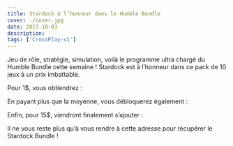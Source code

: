 ```yaml
---
title: Stardock à l’honneur dans le Humble Bundle
cover: ./cover.jpg
date: 2017-10-03
description: 
tags: ['CrossPlay-v1']
---
```

Jeu de rôle, stratégie, simulation, voilà le programme ultra chargé du Humble Bundle cette semaine ! Stardock est à l’honneur dans ce pack de 10 jeux à un prix imbattable.

Pour 1$, vous obtiendrez :

En payant plus que la moyenne, vous débloquerez également :

Enfin, pour 15$, viendront finalement s’ajouter :

Il ne vous reste plus qu’à vous rendre à cette adresse pour récupérer le Stardock Bundle !

